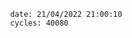 

                date: 21/04/2022 21:00:10
                cycles: 40080

                         